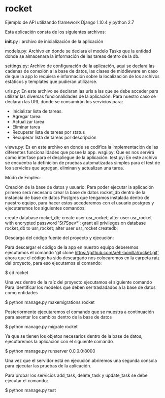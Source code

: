 # rocket
Ejemplo de API utilizando framework Django 1.10.4 y python 2.7

Esta aplicación consta de los siguientes archivos:

__init__.py : archivo de inicialización de la aplicación

models.py: Archivo en donde se declara el modelo Tasks que la entidad donde se almacenara la información de las tareas dentro de la db.

settings.py: Archivo de configuración de la aplicación, aquí se declara las cadenas de conexión a la base de datos, las clases de 
middleware en caso de que la app lo requiera e información sobre la localización de los archivos estáticos y templates que pudieran utilizarse.

urls.py: En este archivo se declaran las urls a las que se debe acceder para utilizar las diversas funcionalidades de la aplicación. Para nuestro caso se declaran las URL donde se consumirán los servicios para:

- Inicializar lista de tareas.
- Agregar tarea
- Actualizar tarea
- Eliminar tarea
- Recuperar lista de tareas por status
- Recuperar lista de tareas por descripción

views.py: Es en este archivo en donde se codifica la implementación de las diferentes funcionalidades que posee la app.
wsgi.py: Que es nos servirá como interfase para el despliegue de la aplicación.
test.py: En este archivo se encuentra la definición de pruebas automatizadas simples para el test de los servicios que agregan, eliminan y actualizan una tarea.

Modo de Empleo:

Creación de la base de datos y usuario:
Para poder ejecutar la aplicación primero será necesario crear la base de datos rocket_db dentro de la instancia de base de datos Postgres que tengamos instalada dentro de nuestro equipo,
para hacer estos accederemos con el usuario postgres y ejecutaremos los siguientes comandos:

create database rocket_db;
create user usr_rocket;
alter user usr_rocket with encrypted password 'St7Spev*';
grant all privileges on database rocket_db to usr_rocket;
alter user usr_rocket createdb;

Descarga del código fuente del proyecto y ejecución:

Para descargar el código de la app en nuestro equipo deberemos ejecutamos el comando 'git clone https://github.com/aeh-bonilla/rocket.git', 
ahora que el código ha sido descargado nos colocaremos en la carpeta raíz del proyecto, para eso ejecutamos el comando:

$ cd rocket

Una vez dentro de la raíz del proyecto ejecutamos el siguiente comando Para identificar los modelos que deben ser trasladados a la base de datos como entidades

$ python manage.py makemigrations rocket

Posteriormente ejecutaremos el comando que se muestra a continuación para asentar los cambios dentro de la base de datos

$ python manage.py migrate rocket

Ya que se tienen los objetos necesarios dentro de la base de datos, ejecutaremos la aplicación con el siguiente comando

$ python manage.py runserver 0.0.0.0:8000

Una vez que el servidor está en ejecución abriremos una segunda consola para ejecutar las pruebas de la aplicación.

Para probar los servicios add_task, delete_task y update_task se debe ejecutar el comando:

$ python manage.py test
